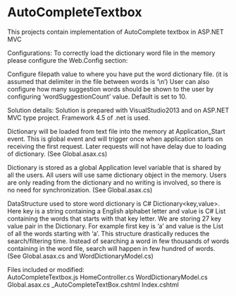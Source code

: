 # AutoCompleteTextbox
This projects contain implementation of AutoComplete textbox in ASP.NET MVC


Configurations:
To correctly load the dictionary word file in the memory please configure the Web.Config section:
 
Configure filepath value to where you have put the word dictionary file. (it is assumed that delimiter in the file between words is ‘\n’) 
User can also configure how many suggestion words should be shown to the user by configuring ‘wordSuggestionCount’ value. Default is set to 10.

Solution details:
Solution is prepared with VisualStudio2013 and on ASP.NET MVC type project.  Framework 4.5 of .net is used. 

Dictionary will be loaded from text file into the memory at Application_Start event.  This is global event and will trigger once when application starts on receiving the first request.  Later requests will not have delay due to loading of dictionary. (See Global.asax.cs)

Dictionary is stored as a global Application level variable that is shared by all the users. All users will use same dictionary object in the memory. Users are only reading from the dictionary and no writing is involved, so there is no need for synchronization. (See Global.asax.cs)

DataStructure used to store word dictionary is C# Dictionary<key,value>. Here key is a string containing a English alphabet letter and value is C# List<string> containing the words that starts with that key letter. We are storing 27 key value pair in the Dictionary. For example first key is ‘a’ and value is the List of all the words starting with ‘a’. This structure drastically reduces the search/filtering time. Instead of searching a word in few thousands of words containing in the word file, search will happen in few hundred of words.  (See Global.asax.cs and WordDictionaryModel.cs)

Files included or modified:  
AutoCompleteTextbox.js
HomeController.cs
WordDictionaryModel.cs
Global.asax.cs
_AutoCompleteTextBox.cshtml
Index.cshtml


